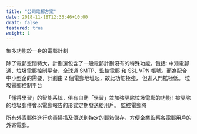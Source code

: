 ```yaml
---
title: "公司電郵方案"
date: 2018-11-18T12:33:46+10:00
draft: false
featured: true
weight: 1
---
```


集多功能於一身的電郵計劃

除了電郵空間特大，計劃還包含了一般電郵計劃沒有的特殊功能。包括: 中港電郵通、垃圾電郵控制平台、全球通 SMTP、監控電郵 和 SSL VPN 帳號。而為配合中小型企的需要，計劃由 2 個電郵地址起，故此功能極強，
但進入門檻極低。
垃圾電郵控制平台

「懂得學習」的智能系統，俱有自動「學習」並加強隔除垃圾電郵的功能 ! 被隔除的垃圾郵件會以電郵報告的形式定期發送給用戶。
監控電郵將

所有外寄郵件進行病毒掃描及傳送到特定的郵箱儲存，方便企業監察各電郵用戶的外寄電郵。
